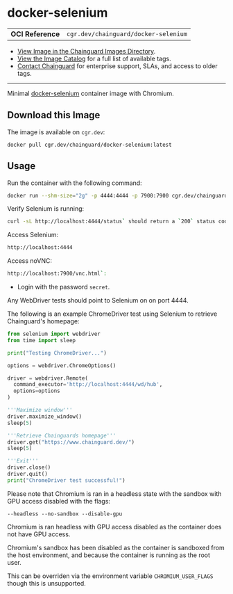 <!--monopod:start-->
# docker-selenium
| | |
| - | - |
| **OCI Reference** | `cgr.dev/chainguard/docker-selenium` |


* [View Image in the Chainguard Images Directory](https://images.chainguard.dev/directory/image/docker-selenium/overview).
* [View the Image Catalog](https://console.chainguard.dev/images/catalog) for a full list of available tags.
* [Contact Chainguard](https://www.chainguard.dev/chainguard-images) for enterprise support, SLAs, and access to older tags.

---
<!--monopod:end-->

<!--overview:start-->
Minimal [docker-selenium](https://github.com/SeleniumHQ/docker-selenium) container image with Chromium.
<!--overview:end-->

<!--getting:start-->
## Download this Image
The image is available on `cgr.dev`:

```
docker pull cgr.dev/chainguard/docker-selenium:latest
```
<!--getting:end-->

<!--body:start-->

## Usage

Run the container with the following command:

```bash
docker run --shm-size="2g" -p 4444:4444 -p 7900:7900 cgr.dev/chainguard/docker-selenium:latest
```

Verify Selenium is running:

```bash
curl -sL http://localhost:4444/status` should return a `200` status code, and the response body should contain `{"value":{"ready":true}}` with 1 `availability: UP` node.
```

Access Selenium:

```bash
http://localhost:4444
```

Access noVNC:

```bash
http://localhost:7900/vnc.html`:
```

* Login with the password `secret`.

Any WebDriver tests should point to Selenium on on port 4444.

The following is an example ChromeDriver test using Selenium to retrieve Chainguard's homepage:

```python
from selenium import webdriver
from time import sleep

print("Testing ChromeDriver...")

options = webdriver.ChromeOptions()

driver = webdriver.Remote(
  command_executor='http://localhost:4444/wd/hub',
  options=options
)

'''Maximize window'''
driver.maximize_window()
sleep(5)

'''Retrieve Chainguards homepage'''
driver.get("https://www.chainguard.dev/")
sleep(5)

'''Exit'''
driver.close()
driver.quit()
print("ChromeDriver test successful!")
```

Please note that Chromium is ran in a headless state with the sandbox with GPU access disabled with the flags:

```
--headless --no-sandbox --disable-gpu
```

Chromium is ran headless with GPU access disabled as the container does not have GPU access.

Chromium's sandbox has been disabled as the container is sandboxed from the host environment, and because the
container is running as the root user.

This can be overriden via the environment variable `CHROMIUM_USER_FLAGS` though this is unsupported.

<!--body:end-->
